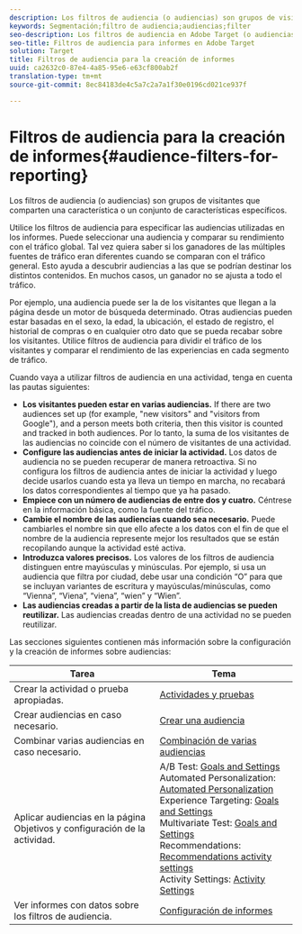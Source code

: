 ```yaml
---
description: Los filtros de audiencia (o audiencias) son grupos de visitantes que comparten una característica o un conjunto de características específicos.
keywords: Segmentación;filtro de audiencia;audiencias;filter
seo-description: Los filtros de audiencia en Adobe Target (o audiencias) son grupos de visitantes que comparten una característica o un conjunto de características específicos.
seo-title: Filtros de audiencia para informes en Adobe Target
solution: Target
title: Filtros de audiencia para la creación de informes
uuid: ca2632c0-87e4-4a85-95e6-e63cf800ab2f
translation-type: tm+mt
source-git-commit: 8ec84183de4c5a7c2a7a1f30e0196cd021ce937f

---
```



# Filtros de audiencia para la creación de informes{#audience-filters-for-reporting}

Los filtros de audiencia (o audiencias) son grupos de visitantes que comparten una característica o un conjunto de características específicos.

Utilice los filtros de audiencia para especificar las audiencias utilizadas en los informes. Puede seleccionar una audiencia y comparar su rendimiento con el tráfico global. Tal vez quiera saber si los ganadores de las múltiples fuentes de tráfico eran diferentes cuando se comparan con el tráfico general. Esto ayuda a descubrir audiencias a las que se podrían destinar los distintos contenidos. En muchos casos, un ganador no se ajusta a todo el tráfico.

Por ejemplo, una audiencia puede ser la de los visitantes que llegan a la página desde un motor de búsqueda determinado. Otras audiencias pueden estar basadas en el sexo, la edad, la ubicación, el estado de registro, el historial de compras o en cualquier otro dato que se pueda recabar sobre los visitantes. Utilice filtros de audiencia para dividir el tráfico de los visitantes y comparar el rendimiento de las experiencias en cada segmento de tráfico.

Cuando vaya a utilizar filtros de audiencia en una actividad, tenga en cuenta las pautas siguientes:

* **Los visitantes pueden estar en varias audiencias.** If there are two audiences set up (for example, "new visitors" and "visitors from Google"), and a person meets both criteria, then this visitor is counted and tracked in both audiences. Por lo tanto, la suma de los visitantes de las audiencias no coincide con el número de visitantes de una actividad.
* **Configure las audiencias antes de iniciar la actividad.** Los datos de audiencia no se pueden recuperar de manera retroactiva. Si no configura los filtros de audiencia antes de iniciar la actividad y luego decide usarlos cuando esta ya lleva un tiempo en marcha, no recabará los datos correspondientes al tiempo que ya ha pasado.
* **Empiece con un número de audiencias de entre dos y cuatro.** Céntrese en la información básica, como la fuente del tráfico.
* **Cambie el nombre de las audiencias cuando sea necesario.** Puede cambiarles el nombre sin que ello afecte a los datos con el fin de que el nombre de la audiencia represente mejor los resultados que se están recopilando aunque la actividad esté activa.
* **Introduzca valores precisos.** Los valores de los filtros de audiencia distinguen entre mayúsculas y minúsculas. Por ejemplo, si usa un audiencia que filtra por ciudad, debe usar una condición “O” para que se incluyan variantes de escritura y mayúsculas/minúsculas, como “Vienna”, “Viena”, “viena”, “wien” y “Wien”.
* **Las audiencias creadas a partir de la lista de audiencias se pueden reutilizar.** Las audiencias creadas dentro de una actividad no se pueden reutilizar.

Las secciones siguientes contienen más información sobre la configuración y la creación de informes sobre audiencias:

| Tarea | Tema |
|--- |--- |
| Crear la actividad o prueba apropiadas. | [Actividades y pruebas](/help/c-intro/target-key-concepts.md) |
| Crear audiencias en caso necesario. | [Crear una audiencia](/help/c-target/c-audiences/create-audience.md) |
| Combinar varias audiencias en caso necesario. | [Combinación de varias audiencias](/help/c-target/combining-multiple-audiences.md) |
| Aplicar audiencias en la página Objetivos y configuración de la actividad. | A/B Test: [Goals and Settings](/help/c-activities/t-test-ab/t-test-create-ab/ab-goals-and-settings.md)<br>Automated Personalization:  [Automated Personalization](/help/c-activities/t-automated-personalization/automated-personalization.md)<br>Experience Targeting: [Goals and Settings](/help/c-activities/t-experience-target/t-xt-create/xt-goals-and-settings.md)<br>Multivariate Test:  [Goals and Settings](/help/c-activities/c-multivariate-testing/t-create-multivariate-test/goals-and-settings.md)<br>Recommendations: [Recommendations activity settings](/help/c-recommendations/t-create-recs-activity/recs-activity-settings.md)<br>Activity Settings: [Activity Settings](/help/c-activities/activity-settings.md) |
| Ver informes con datos sobre los filtros de audiencia. | [Configuración de informes](/help/c-reports/c-report-settings/report-settings.md) |

